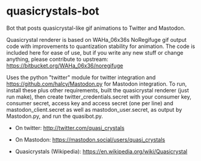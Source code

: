 # quasicrystals-bot

Bot that posts quasicrystal-like gif animations to Twitter and Mastodon.

Quasicrystal renderer is based on WAHa_06x36s NoRegifuge gif output code
with improvements to quantization stability for animation. The code is
included here for ease of use, but if you write any new stuff or change
anything, please contribute to upstream: https://bitbucket.org/WAHa_06x36/noregifuge

Uses the python "twitter" module for twitter integration and 
https://github.com/halcy/Mastodon.py for Mastodon integration. To run,
install these plus other requirements, built the quasicrystal renderer
(just run make), then create twitter_credentials.secret with your consumer
key, consumer secret, access key and access secret (one per line) and
mastodon_client.secret as well as mastodon_user.secret, as output by
Mastodon.py, and run the quasibot.py.

* On twitter: http://twitter.com/quasi_crystals
* On Mastodon: https://mastodon.social/users/quasi_crystals

* Quasicrystals (Wikipedia): https://en.wikipedia.org/wiki/Quasicrystal
